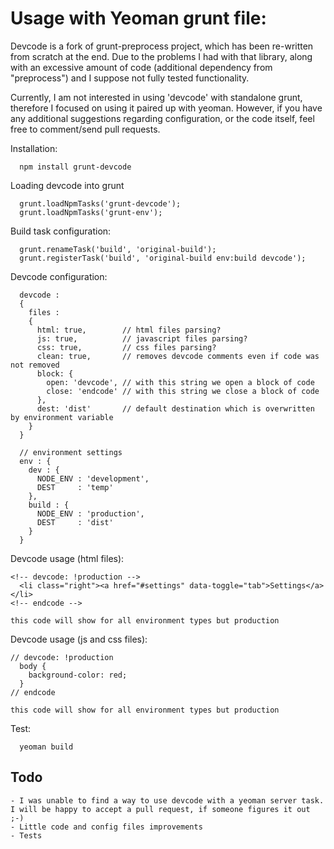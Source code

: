 # Usage with Yeoman grunt file:

Devcode is  a fork of grunt-preprocess project, which has been re-written from scratch at the end. Due to the problems I had with that library, along with an excessive amount of code (additional dependency from "preprocess") and I suppose not fully tested functionality.

Currently, I am not interested in  using 'devcode' with standalone grunt, therefore I focused on using it paired up with yeoman. However, if you have any additional suggestions regarding configuration, or the code itself, feel free to comment/send pull requests.


Installation:
```
  npm install grunt-devcode
```

Loading devcode into grunt
```
  grunt.loadNpmTasks('grunt-devcode');
  grunt.loadNpmTasks('grunt-env');
```

Build task configuration:
```
  grunt.renameTask('build', 'original-build');
  grunt.registerTask('build', 'original-build env:build devcode');
```

 Devcode configuration:
```
  devcode :
  {
    files :
    {
      html: true,        // html files parsing?
      js: true,          // javascript files parsing?
      css: true,         // css files parsing?
      clean: true,       // removes devcode comments even if code was not removed
      block: {
        open: 'devcode', // with this string we open a block of code
        close: 'endcode' // with this string we close a block of code
      },
      dest: 'dist'       // default destination which is overwritten by environment variable
    }
  }

  // environment settings
  env : {
    dev : {
      NODE_ENV : 'development',
      DEST     : 'temp'
    },
    build : {
      NODE_ENV : 'production',
      DEST     : 'dist'
    }
  }
```

Devcode usage (html files):
```
<!-- devcode: !production -->
  <li class="right"><a href="#settings" data-toggle="tab">Settings</a></li>
<!-- endcode -->

this code will show for all environment types but production
```

Devcode usage (js and css files):
```
// devcode: !production
  body {
    background-color: red;
  }
// endcode

this code will show for all environment types but production
```

Test:
```
  yeoman build
```

## Todo
```
- I was unable to find a way to use devcode with a yeoman server task. I will be happy to accept a pull request, if someone figures it out ;-)
- Little code and config files improvements
- Tests
```
